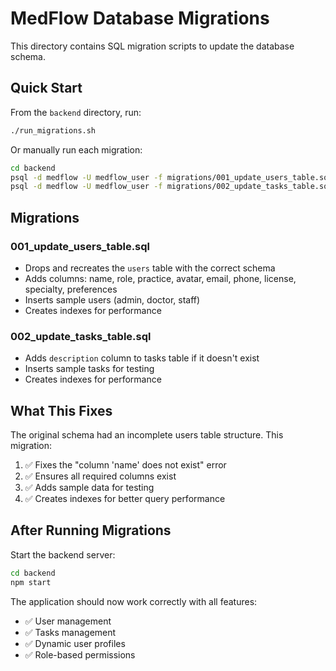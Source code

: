 # MedFlow Database Migrations

This directory contains SQL migration scripts to update the database schema.

## Quick Start

From the `backend` directory, run:

```bash
./run_migrations.sh
```

Or manually run each migration:

```bash
cd backend
psql -d medflow -U medflow_user -f migrations/001_update_users_table.sql
psql -d medflow -U medflow_user -f migrations/002_update_tasks_table.sql
```

## Migrations

### 001_update_users_table.sql
- Drops and recreates the `users` table with the correct schema
- Adds columns: name, role, practice, avatar, email, phone, license, specialty, preferences
- Inserts sample users (admin, doctor, staff)
- Creates indexes for performance

### 002_update_tasks_table.sql
- Adds `description` column to tasks table if it doesn't exist
- Inserts sample tasks for testing
- Creates indexes for performance

## What This Fixes

The original schema had an incomplete users table structure. This migration:
1. ✅ Fixes the "column 'name' does not exist" error
2. ✅ Ensures all required columns exist
3. ✅ Adds sample data for testing
4. ✅ Creates indexes for better query performance

## After Running Migrations

Start the backend server:
```bash
cd backend
npm start
```

The application should now work correctly with all features:
- ✅ User management
- ✅ Tasks management
- ✅ Dynamic user profiles
- ✅ Role-based permissions
